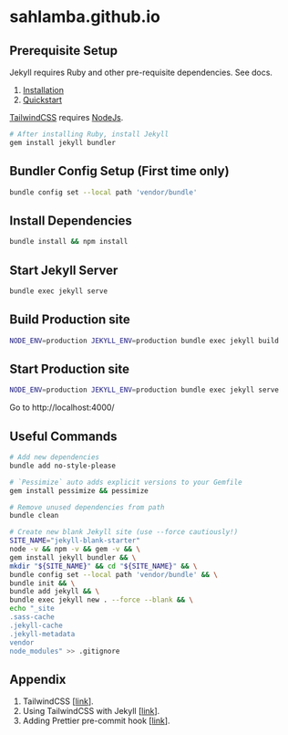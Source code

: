 # sahlamba.github.io

## Prerequisite Setup

Jekyll requires Ruby and other pre-requisite dependencies. See docs.

1. [Installation](https://jekyllrb.com/docs/installation/)
1. [Quickstart](https://jekyllrb.com/docs/)

[TailwindCSS](https://tailwindcss.com/docs/installation/using-postcss) requires [NodeJs](https://nodejs.org/en/).

```bash
# After installing Ruby, install Jekyll
gem install jekyll bundler
```

## Bundler Config Setup (First time only)

```bash
bundle config set --local path 'vendor/bundle'
```

## Install Dependencies

```bash
bundle install && npm install
```

## Start Jekyll Server

```bash
bundle exec jekyll serve
```

## Build Production site

```bash
NODE_ENV=production JEKYLL_ENV=production bundle exec jekyll build
```

## Start Production site

```bash
NODE_ENV=production JEKYLL_ENV=production bundle exec jekyll serve
```

Go to http://localhost:4000/

## Useful Commands

```bash
# Add new dependencies
bundle add no-style-please

# `Pessimize` auto adds explicit versions to your Gemfile
gem install pessimize && pessimize

# Remove unused dependencies from path
bundle clean

# Create new blank Jekyll site (use --force cautiously!)
SITE_NAME="jekyll-blank-starter"
node -v && npm -v && gem -v && \
gem install jekyll bundler && \
mkdir "${SITE_NAME}" && cd "${SITE_NAME}" && \
bundle config set --local path 'vendor/bundle' && \
bundle init && \
bundle add jekyll && \
bundle exec jekyll new . --force --blank && \
echo "_site
.sass-cache
.jekyll-cache
.jekyll-metadata
vendor
node_modules" >> .gitignore
```

## Appendix

1. TailwindCSS [[link](https://tailwindcss.com/docs/installation/using-postcss)].
1. Using TailwindCSS with Jekyll [[link](https://mzrn.sh/2022/04/09/starting-a-blank-jekyll-site-with-tailwind-css-in-2022/)].
1. Adding Prettier pre-commit hook [[link](https://prettier.io/docs/en/precommit.html#option-2-pretty-quickhttpsgithubcomazzpretty-quick)].

